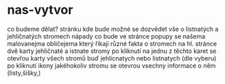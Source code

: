 # nas-vytvor
co budeme dělat?
stránku kde bude možné se dozvědet vše o listnatých a jehličnatých stromech
nápady co bude ve stránce
popupy se našema malovanejma obličejema který říkají různé fakta o stromech
na hl. stránce dvě karty jehličnaté a istnate stromy
po kliknutí na jednu z těchto karet se otevřou karty všech stromů buď jehlicnatych nebo listnatych (dle vyberu)
po kliknutí ikony jakéhokoliv stromu se otevrou vsechny informace o něm (listy,šišky,)
